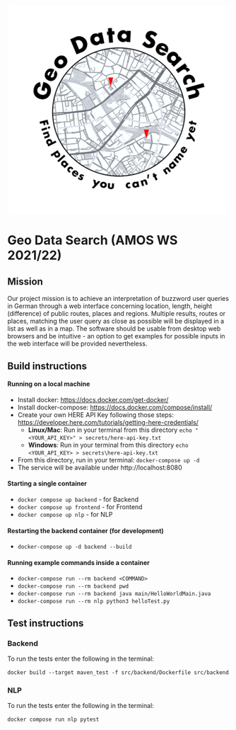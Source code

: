 <p align="center">
  <img src="https://raw.githubusercontent.com/amosproj/amos2021ws01-geo-data-search/main/Deliverables/2021-10-27_sprint-01-team-logo.png" width="500"/>
</p>

# Geo Data Search (AMOS WS 2021/22)
## Mission
Our project mission is to achieve an interpretation of buzzword user queries in German through a web interface concerning location, length, height (difference) of public routes, places and regions. Multiple results, routes or places, matching the user query as close as possible will be displayed in a list as well as in a map. The software should be usable from desktop web browsers and be intuitive - an option to get examples for possible inputs in the web interface will be provided nevertheless.


## Build instructions
#### Running on a local machine
- Install docker: https://docs.docker.com/get-docker/
- Install docker-compose: https://docs.docker.com/compose/install/
- Create your own HERE API Key following those steps: https://developer.here.com/tutorials/getting-here-credentials/
  - **Linux/Mac**: Run in your terminal from this directory `echo "<YOUR_API_KEY>" > secrets/here-api-key.txt`
  - **Windows**: Run in your terminal from this directory `echo <YOUR_API_KEY> > secrets\here-api-key.txt`
- From this directory, run in your terminal: `docker-compose up -d`
- The service will be available under http://localhost:8080

#### Starting a single container
- `docker compose up backend` - for Backend
- `docker compose up frontend` - for Frontend
- `docker compose up nlp` - for NLP

#### Restarting the backend container (for development)
- `docker-compose up -d backend --build`

#### Running example commands inside a container
- `docker-compose run --rm backend <COMMAND>`
- `docker-compose run --rm backend pwd`
- `docker-compose run --rm backend java main/HelloWorldMain.java`
- `docker-compose run --rm nlp python3 helloTest.py`

## Test instructions

### Backend
To run the tests enter the following in the terminal:
```
docker build --target maven_test -f src/backend/Dockerfile src/backend
```
### NLP
To run the tests enter the following in the terminal:
```
docker compose run nlp pytest
```
